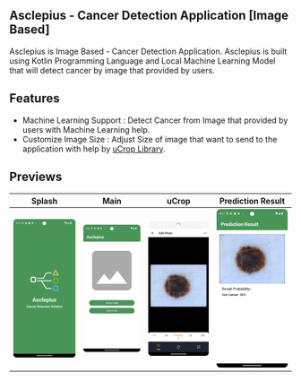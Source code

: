 ## Asclepius - Cancer Detection Application [Image Based]
Asclepius is Image Based - Cancer Detection Application. Asclepius is built using Kotlin Programming Language and Local Machine Learning Model that will detect cancer by image that provided by users.

## Features
- Machine Learning Support : Detect Cancer from Image that provided by users with Machine Learning help.
- Customize Image Size : Adjust Size of image that want to send to the application with help by <a href="https://github.com/Yalantis/uCrop">uCrop Library</a>.

## Previews
| Splash | Main | uCrop | Prediction Result |
|:----:|:----:| :----:|:----:|
| <img alt="Splash Screen" src="screenshots/splash_screenshot.png" width="250"/> | <img alt="Main Screen" src="screenshots/main_screenshot.png" width="250"/> | <img alt="uCrop Screen" src="screenshots/ucrop_screenshot.png" width="250"/> | <img alt="Prediction Result Screen" src="screenshots/prediction_result_screenshot.png" width="250"/> |
